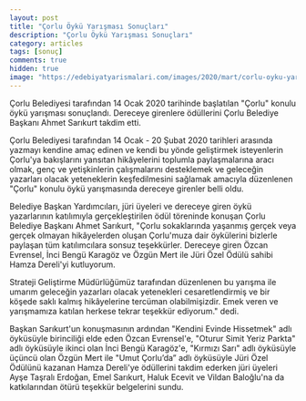 ```yaml
---
layout: post
title: "Çorlu Öykü Yarışması Sonuçları"
description: "Çorlu Öykü Yarışması Sonuçları"
category: articles
tags: [sonuç]
comments: true
hidden: true
image: "https://edebiyatyarismalari.com/images/2020/mart/corlu-oyku-yarismasi-sonuclari.jpg"
---
```


Çorlu Belediyesi tarafından 14 Ocak 2020 tarihinde başlatılan "Çorlu" konulu öykü yarışması sonuçlandı. Dereceye girenlere ödüllerini Çorlu Belediye Başkanı Ahmet Sarıkurt takdim etti.  

Çorlu Belediyesi tarafından 14 Ocak - 20 Şubat 2020 tarihleri arasında yazmayı kendine amaç edinen ve kendi bu yönde geliştirmek isteyenlerin Çorlu'ya bakışlarını yansıtan hikâyelerini toplumla paylaşmalarına aracı olmak, genç ve yetişkinlerin çalışmalarını desteklemek ve geleceğin yazarları olacak yeteneklerin keşfedilmesini sağlamak amacıyla düzenlenen "Çorlu" konulu öykü yarışmasında dereceye girenler belli oldu.  

Belediye Başkan Yardımcıları, jüri üyeleri ve dereceye giren öykü yazarlarının katılımıyla gerçekleştirilen ödül töreninde konuşan Çorlu Belediye Başkanı Ahmet Sarıkurt, "Çorlu sokaklarında yaşanmış gerçek veya gerçek olmayan hikâyelerden oluşan Çorlu'muza dair öykülerini bizlerle paylaşan tüm katılımcılara sonsuz teşekkürler. Dereceye giren Özcan Evrensel, İnci Bengü Karagöz ve Özgün Mert ile Jüri Özel Ödülü sahibi Hamza Dereli'yi kutluyorum.  

Strateji Geliştirme Müdürlüğümüz tarafından düzenlenen bu yarışma ile umarım geleceğin yazarları olacak yetenekleri cesaretlendirmiş ve bir köşede saklı kalmış hikâyelerine tercüman olabilmişizdir. Emek veren ve yarışmamıza katılan herkese tekrar teşekkür ediyorum." dedi.  

Başkan Sarıkurt'un konuşmasının ardından "Kendini Evinde Hissetmek" adlı öyküsüyle birinciliği elde eden Özcan Evrensel'e, "Oturur Simit Yeriz Parkta" adlı öyküsüyle ikinci olan İnci Bengü Karagöz'e, "Kırmızı Sarı" adlı öyküsüyle üçüncü olan Özgün Mert ile "Umut Çorlu’da” adlı öyküsüyle Jüri Özel Ödülünü kazanan Hamza Dereli'ye ödüllerini takdim ederken jüri üyeleri Ayşe Taşralı Erdoğan, Emel Sarıkurt, Haluk Ecevit ve Vildan Baloğlu'na da katkılarından ötürü teşekkür belgelerini sundu.